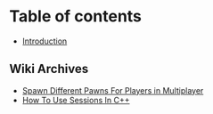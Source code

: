 # Table of contents

* [Introduction](README.md)

## Wiki Archives

* [Spawn Different Pawns For Players in Multiplayer](wiki-archives/spawn-different-pawns-for-players-in-multiplayer.md)
* [How To Use Sessions In C++](wiki-archives/how-to-use-sessions-in-c++.md)

